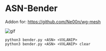 # ASN-Bender
Addon for: https://github.com/Ne00n/wg-mesh<br>

![gif](https://i.pinimg.com/originals/ca/67/4d/ca674dde584640c77b55bcbd197575bb.gif)

```
python3 bender.py <ASN> <VXLANIP>
python3 bender.py <ASN> <VXLANIP> clear
```